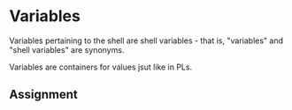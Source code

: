 # Variables

Variables pertaining to the shell are shell variables - that is, "variables" and "shell variables" are synonyms.

Variables are containers for values jsut like in PLs.

## Assignment
